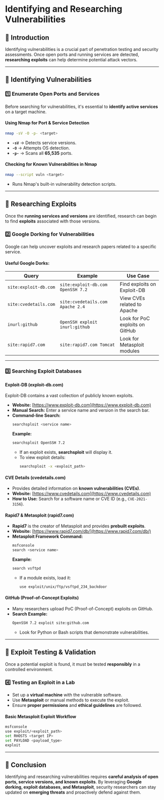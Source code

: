 # Identifying and Researching Vulnerabilities

## 🔹 Introduction
Identifying vulnerabilities is a crucial part of penetration testing and security assessments. Once open ports and running services are detected, **researching exploits** can help determine potential attack vectors.

---

## 🔹 Identifying Vulnerabilities
### **1️⃣ Enumerate Open Ports and Services**
Before searching for vulnerabilities, it's essential to **identify active services** on a target machine.

#### **Using Nmap for Port & Service Detection**
```bash
nmap -sV -O -p- <target>
```
- **`-sV`** → Detects service versions.
- **`-O`** → Attempts OS detection.
- **`-p-`** → Scans all **65,535** ports.

#### **Checking for Known Vulnerabilities in Nmap**
```bash
nmap --script vuln <target>
```
- Runs Nmap's built-in vulnerability detection scripts.

---

## 🔹 Researching Exploits
Once the **running services and versions** are identified, research can begin to find **exploits** associated with those versions.

### **2️⃣ Google Dorking for Vulnerabilities**
Google can help uncover exploits and research papers related to a specific service.
#### **Useful Google Dorks:**
| Query | Example | Use Case |
|------------|----------------------------------|----------------------------------|
| `site:exploit-db.com` | `site:exploit-db.com OpenSSH 7.2` | Find exploits on Exploit-DB |
| `site:cvedetails.com` | `site:cvedetails.com Apache 2.4` | View CVEs related to Apache |
| `inurl:github` | `OpenSSH exploit inurl:github` | Look for PoC exploits on GitHub |
| `site:rapid7.com` | `site:rapid7.com Tomcat` | Look for Metasploit modules |

---

### **3️⃣ Searching Exploit Databases**
#### **Exploit-DB (exploit-db.com)**
Exploit-DB contains a vast collection of publicly known exploits.
- **Website:** [https://www.exploit-db.com](https://www.exploit-db.com)
- **Manual Search:** Enter a service name and version in the search bar.
- **Command-line Search:**
  ```bash
  searchsploit <service name>
  ```
  **Example:**
  ```bash
  searchsploit OpenSSH 7.2
  ```
  - If an exploit exists, **searchsploit** will display it.
  - To view exploit details:
    ```bash
    searchsploit -x <exploit_path>
    ```

#### **CVE Details (cvedetails.com)**
- Provides detailed information on **known vulnerabilities (CVEs)**.
- **Website:** [https://www.cvedetails.com](https://www.cvedetails.com)
- **How to Use:** Search for a software name or CVE ID (e.g., `CVE-2021-3156`).

#### **Rapid7 & Metasploit (rapid7.com)**
- **Rapid7** is the creator of Metasploit and provides **prebuilt exploits**.
- **Website:** [https://www.rapid7.com/db/](https://www.rapid7.com/db/)
- **Metasploit Framework Command:**
  ```bash
  msfconsole
  search <service name>
  ```
  **Example:**
  ```bash
  search vsftpd
  ```
  - If a module exists, load it:
    ```bash
    use exploit/unix/ftp/vsftpd_234_backdoor
    ```

#### **GitHub (Proof-of-Concept Exploits)**
- Many researchers upload PoC (Proof-of-Concept) exploits on GitHub.
- **Search Example:**
  ```bash
  OpenSSH 7.2 exploit site:github.com
  ```
  - Look for Python or Bash scripts that demonstrate vulnerabilities.

---

## 🔹 Exploit Testing & Validation
Once a potential exploit is found, it must be tested **responsibly** in a controlled environment.

### **4️⃣ Testing an Exploit in a Lab**
- Set up a **virtual machine** with the vulnerable software.
- Use **Metasploit** or manual methods to execute the exploit.
- Ensure **proper permissions** and **ethical guidelines** are followed.

#### **Basic Metasploit Exploit Workflow**
```bash
msfconsole
use exploit/<exploit_path>
set RHOSTS <target IP>
set PAYLOAD <payload_type>
exploit
```

---

## 🔹 Conclusion
Identifying and researching vulnerabilities requires **careful analysis of open ports, service versions, and known exploits**. By leveraging **Google dorking, exploit databases, and Metasploit**, security researchers can stay updated on **emerging threats** and proactively defend against them.



